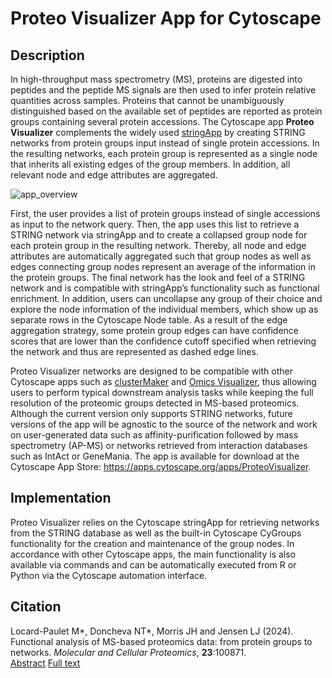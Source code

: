 # Proteo Visualizer App for Cytoscape

## Description

In high-throughput mass spectrometry (MS), proteins are digested into peptides and the peptide MS signals are then used to infer protein relative quantities across samples. Proteins that cannot be unambiguously distinguished based on the available set of peptides are reported as protein groups containing several protein accessions. The Cytoscape app **Proteo Visualizer** complements the widely used [stringApp](https://apps.cytoscape.org/apps/stringApp) by creating STRING networks from protein groups input instead of single protein accessions. In the resulting networks, each protein group is represented as a single node that inherits all existing edges of the group members. In addition, all relevant node and edge attributes are aggregated. 

![app_overview](/figures/Fig_App_Overview.png)

First, the user provides a list of protein groups instead of single accessions as input to the network query. Then, the app uses this list to retrieve a STRING network via stringApp and to create a collapsed group node for each protein group in the resulting network. Thereby, all node and edge attributes are automatically aggregated such that group nodes as well as edges connecting group nodes represent an average of the information in the protein groups. The final network has the look and feel of a STRING network and is compatible with stringApp’s functionality such as functional enrichment. In addition, users can uncollapse any group of their choice and explore the node information of the individual members, which show up as separate rows in the Cytoscape Node table. As a result of the edge aggregation strategy, some protein group edges can have confidence scores that are lower than the confidence cutoff specified when retrieving the network and thus are represented as dashed edge lines. 

Proteo Visualizer networks are designed to be compatible with other Cytoscape apps such as [clusterMaker](https://apps.cytoscape.org/apps/clustermaker2) and [Omics Visualizer](https://apps.cytoscape.org/apps/OmicsVisualizer), thus allowing users to perform typical downstream analysis tasks while keeping the full resolution of the proteomic groups detected in MS-based proteomics. Although the current version only supports STRING networks, future versions of the app will be agnostic to the source of the network and work on user-generated data such as affinity-purification followed by mass spectrometry (AP-MS) or networks retrieved from interaction databases such as IntAct or GeneMania. The app is available for download at the Cytoscape App Store: https://apps.cytoscape.org/apps/ProteoVisualizer.

## Implementation

Proteo Visualizer relies on the Cytoscape stringApp for retrieving networks from the STRING database as well as the built-in Cytoscape CyGroups functionality for the creation and maintenance of the group nodes. In accordance with other Cytoscape apps, the main functionality is also available via commands and can be automatically executed from R or Python via the Cytoscape automation interface.

## Citation

Locard-Paulet M\*, Doncheva NT\*, Morris JH and Jensen LJ (2024). Functional analysis of MS-based proteomics data: from protein groups to networks. *Molecular and Cellular Proteomics*, **23**:100871.  
[Abstract](https://pubmed.ncbi.nlm.nih.gov/39486590/) [Full text](https://doi.org/10.1016/j.mcpro.2024.100871)  
